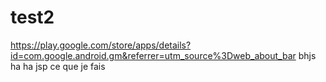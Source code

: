 # test2
https://play.google.com/store/apps/details?id=com.google.android.gm&referrer=utm_source%3Dweb_about_bar
bhjs
ha ha
jsp ce que je fais
